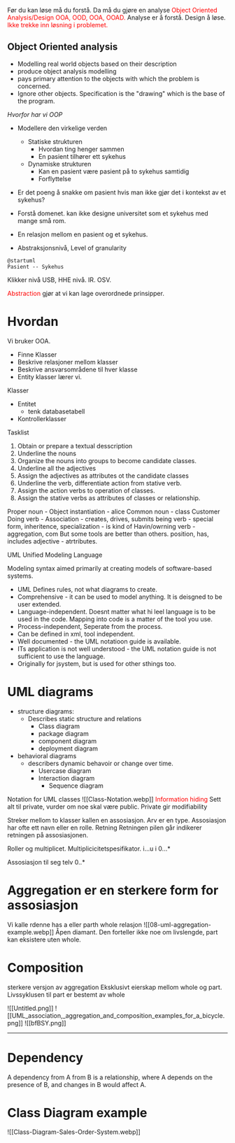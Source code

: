Før du kan løse må du forstå.
Da må du gjøre en analyse
<span style="color:rgb(255, 0, 0)">Object Oriented Analysis/Design</span>
<span style="color:rgb(255, 0, 0)">OOA, OOD, OOA, OOAD.</span>
Analyse er å forstå. Design å løse.
<span style="color:rgb(255, 0, 0)">Ikke trekke inn løsning i problemet.</span>

## Object Oriented analysis
- Modelling real world objects based on their description
- produce object analysis modelling
- pays primary attention to the objects with which the problem is concerned.
- Ignore other objects.
Specification is the "drawing" which is the base of the program.

*Hvorfor har vi OOP*
- Modellere den virkelige verden
	- Statiske strukturen
		- Hvordan ting henger sammen
		- En pasient tilhører ett sykehus
	- Dynamiske strukturen
		- Kan en pasient være pasient på to sykehus samtidig
		- Forflyttelse
- Er det poeng å snakke om pasient hvis man ikke gjør det i kontekst av et sykehus?
- Forstå domenet. kan ikke designe universitet som et sykehus med mange små rom.

- En relasjon mellom en pasient og et sykehus.
- Abstraksjonsnivå, Level of granularity
```plantuml
@startuml
Pasient -- Sykehus
```
Klikker nivå
USB, HHE nivå.
IR.
OSV.

<span style="color:rgb(255, 0, 0)">Abstraction</span> gjør at vi kan lage overordnede prinsipper.

# Hvordan
Vi bruker OOA.
+ Finne Klasser
+ Beskrive relasjoner mellom klasser
+ Beskrive ansvarsområdene til hver klasse
+ Entity klasser lærer vi.


Klasser
- Entitet
	- tenk databasetabell
- Kontrollerklasser

Tasklist
1. Obtain or prepare a textual desscription
2. Underline the nouns
3. Organize the nouns into groups to become candidate classes.
4. Underline all the adjectives
5. Assign the adjectives as attributes ot the candidate classes
6. Underline the verb, differentiate action from stative verb.
7. Assign the action verbs to operation of classes.
8. Assign the stative verbs as attributes of classes or relationship.

Proper noun - Object instantiation - alice
Common noun - class Customer
Doing verb - Association - creates, drives, submits
being verb - special form, inheritence, specialization - is kind of 
Havin/owrning verb - aggregation, com But some tools are better than others. position, has, includes
adjective  - atrtributes.

UML
Unified Modeling Language

Modeling syntax aimed primarily at creating models of software-based systems.

- UML Defines rules, not what diagrams to create.
- Comprehensive - it can be used to model anything. It is deisgned to be user extended.
- Language-independent. Doesnt matter what hi leel language is to be used in the code. Mapping into  code is a matter of the tool you use.
- Process-independent, Seperate from the process.
- Can be defined in xml, tool independent.
- Well documented - the UML notatioon guide is available.
- ITs application is not well understood - the UML notation guide is not sufficient to use the language. 
- Originally for jsystem, but is used for other sthings too.

# UML diagrams
- structure diagrams:
	- Describes static structure and relations
		- Class diagram
		- package diagram
		- component diagram
		- deployment diagram
- behavioral diagrams
	- describers dynamic behavoir or change over time.
		- Usercase diagram
		- Interaction diagram
			- Sequence diagram

Notation for UML classes
![[Class-Notation.webp]]
<span style="color:rgb(255, 0, 0)">Information hiding</span> 
Sett alt til private, vurder om noe skal være public.
Private gir modifiability

Streker mellom to klasser kallen en assosiasjon.
Arv er en type.
Assosiasjon har ofte ett navn eller en rolle.
Retning
Retningen pilen går indikerer retningen på assosiasjonen. 

Roller og multiplicet.
Multiplicicitetspesifikator.
i...u
i
0...*

Assosiasjon til seg telv 0..*

# Aggregation er en sterkere form for assosiasjon
Vi kalle rdenne has a eller parth whole relasjon
![[08-uml-aggregation-example.webp]]
Åpen diamant.
Den forteller ikke noe om livslengde, part kan eksistere uten whole.

# Composition
sterkere versjon av aggregation
Eksklusivt eierskap mellom whole og part.
Livssyklusen til part er bestemt av whole

![[Untitled.png]]
![[UML_association,_aggregation_and_composition_examples_for_a_bicycle.png]]
![[bfBSY.png]]

---
# Dependency
A dependency from A from B is a relationship, where A depends on the presence of B, and changes in B would affect A.

# Class Diagram example
![[Class-Diagram-Sales-Order-System.webp]]

